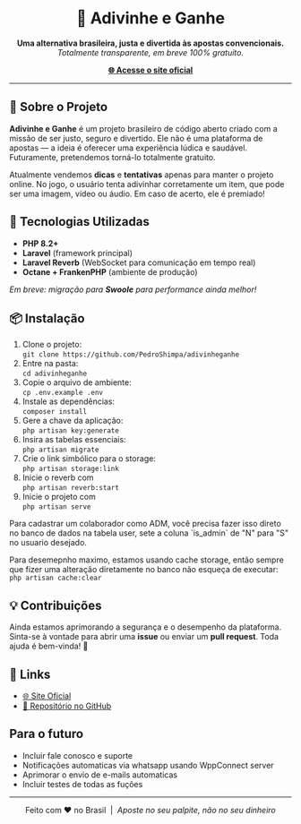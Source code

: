 <h1 align="center">🎯 Adivinhe e Ganhe</h1>

<p align="center">
  <b>Uma alternativa brasileira, justa e divertida às apostas convencionais.</b><br>
  <i>Totalmente transparente, em breve 100% gratuito.</i>
</p>

<p align="center">
  <a href="https://adivinheganhe.com.br" target="_blank"><strong>🌐 Acesse o site oficial</strong></a>
</p>

<hr>

<h2>📌 Sobre o Projeto</h2>

<p>
  <strong>Adivinhe e Ganhe</strong> é um projeto brasileiro de código aberto criado com a missão de ser justo, seguro e divertido.
  Ele não é uma plataforma de apostas — a ideia é oferecer uma experiência lúdica e saudável. Futuramente, pretendemos torná-lo totalmente gratuito.
</p>

<p>
  Atualmente vendemos <b>dicas</b> e <b>tentativas</b> apenas para manter o projeto online. 
  No jogo, o usuário tenta adivinhar corretamente um item, que pode ser uma imagem, vídeo ou áudio. Em caso de acerto, ele é premiado!
</p>

<h2>🚀 Tecnologias Utilizadas</h2>

<ul>
  <li><b>PHP 8.2+</b></li>
  <li><b>Laravel</b> (framework principal)</li>
  <li><b>Laravel Reverb</b> (WebSocket para comunicação em tempo real)</li>
  <li><b>Octane + FrankenPHP</b> (ambiente de produção)</li>
</ul>

<p><i>Em breve: migração para <b>Swoole</b> para performance ainda melhor!</i></p>

<h2>📦 Instalação</h2>

<ol>
  <li>Clone o projeto:<br><code>git clone https://github.com/PedroShimpa/adivinheganhe</code></li>
  <li>Entre na pasta:<br><code>cd adivinheganhe</code></li>
  <li>Copie o arquivo de ambiente:<br><code>cp .env.example .env</code></li>
  <li>Instale as dependências:<br><code>composer install</code></li>
  <li>Gere a chave da aplicação:<br><code>php artisan key:generate</code></li>
  <li>Insira as tabelas essenciais:<br><code>php artisan migrate</code></li> 
  <li>Crie o link simbólico para o storage:<br><code>php artisan storage:link</code></li>
  <li>Inicie o reverb com <br><code>php artisan reverb:start</code></li>
  <li>Inicie o projeto com <br><code>php artisan serve</code></li>
</ol>
<p>
  Para cadastrar um colaborador como ADM, você precisa fazer isso direto no banco de dados na tabela user, sete a coluna `is_admin` de "N" para "S" no usuario desejado.
</p>
<p>
  Para desemepnho maximo, estamos usando cache storage, então sempre que fizer uma alteração diretamente no banco não esqueça de executar: <code>php artisan cache:clear</code>
</p>

<h2>💡 Contribuições</h2>

<p>
  Ainda estamos aprimorando a segurança e o desempenho da plataforma.<br>
  Sinta-se à vontade para abrir uma <b>issue</b> ou enviar um <b>pull request</b>. Toda ajuda é bem-vinda! 🙌
</p>

<h2>🔗 Links</h2>

<ul>
  <li><a href="https://adivinheganhe.com.br" target="_blank">🌐 Site Oficial</a></li>
  <li><a href="https://github.com/PedroShimpa/adivinheganhe" target="_blank">📁 Repositório no GitHub</a></li>
</ul>

<h2>Para o futuro</h2>

<ul>
  <li>Incluir fale conosco e suporte</li>
  <li>Notificações automaticas via whatsapp usando WppConnect server</li>
  <li>Aprimorar o envio de e-mails automaticas</li>
  <li>Incluir testes de todas as fuções</li>
</ul>

<hr>

<p align="center">
  Feito com ❤️ no Brasil &nbsp;|&nbsp; <i>Aposte no seu palpite, não no seu dinheiro</i>
</p>
